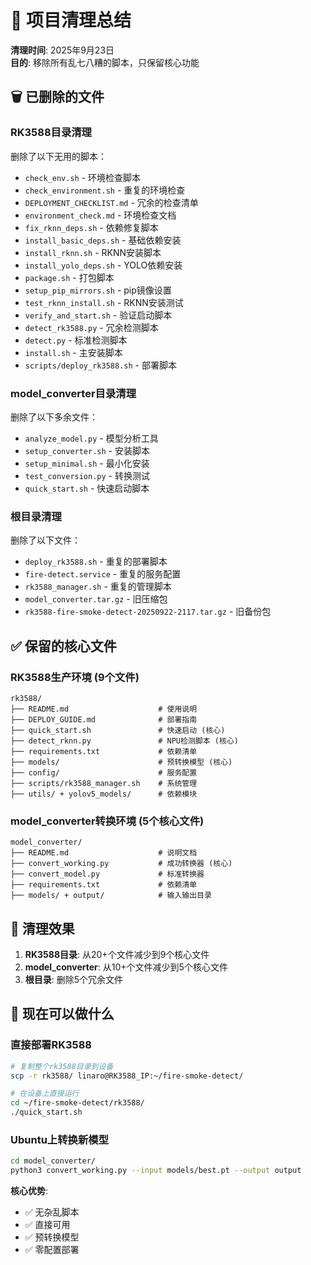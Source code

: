 # 🧹 项目清理总结

**清理时间**: 2025年9月23日  
**目的**: 移除所有乱七八糟的脚本，只保留核心功能

## 🗑️ 已删除的文件

### RK3588目录清理
删除了以下无用的脚本：
- `check_env.sh` - 环境检查脚本
- `check_environment.sh` - 重复的环境检查
- `DEPLOYMENT_CHECKLIST.md` - 冗余的检查清单
- `environment_check.md` - 环境检查文档
- `fix_rknn_deps.sh` - 依赖修复脚本
- `install_basic_deps.sh` - 基础依赖安装
- `install_rknn.sh` - RKNN安装脚本
- `install_yolo_deps.sh` - YOLO依赖安装
- `package.sh` - 打包脚本
- `setup_pip_mirrors.sh` - pip镜像设置
- `test_rknn_install.sh` - RKNN安装测试
- `verify_and_start.sh` - 验证启动脚本
- `detect_rk3588.py` - 冗余检测脚本
- `detect.py` - 标准检测脚本
- `install.sh` - 主安装脚本
- `scripts/deploy_rk3588.sh` - 部署脚本

### model_converter目录清理
删除了以下多余文件：
- `analyze_model.py` - 模型分析工具
- `setup_converter.sh` - 安装脚本
- `setup_minimal.sh` - 最小化安装
- `test_conversion.py` - 转换测试
- `quick_start.sh` - 快速启动脚本

### 根目录清理
删除了以下文件：
- `deploy_rk3588.sh` - 重复的部署脚本
- `fire-detect.service` - 重复的服务配置
- `rk3588_manager.sh` - 重复的管理脚本
- `model_converter.tar.gz` - 旧压缩包
- `rk3588-fire-smoke-detect-20250922-2117.tar.gz` - 旧备份包

## ✅ 保留的核心文件

### RK3588生产环境 (9个文件)
```
rk3588/
├── README.md                    # 使用说明
├── DEPLOY_GUIDE.md              # 部署指南
├── quick_start.sh               # 快速启动 (核心)
├── detect_rknn.py               # NPU检测脚本 (核心)
├── requirements.txt             # 依赖清单
├── models/                      # 预转换模型 (核心)
├── config/                      # 服务配置
├── scripts/rk3588_manager.sh    # 系统管理
├── utils/ + yolov5_models/      # 依赖模块
```

### model_converter转换环境 (5个核心文件)
```
model_converter/
├── README.md                    # 说明文档
├── convert_working.py           # 成功转换器 (核心)
├── convert_model.py             # 标准转换器
├── requirements.txt             # 依赖清单
├── models/ + output/            # 输入输出目录
```

## 🎯 清理效果

1. **RK3588目录**: 从20+个文件减少到9个核心文件
2. **model_converter**: 从10+个文件减少到5个核心文件
3. **根目录**: 删除5个冗余文件

## 🚀 现在可以做什么

### 直接部署RK3588
```bash
# 复制整个rk3588目录到设备
scp -r rk3588/ linaro@RK3588_IP:~/fire-smoke-detect/

# 在设备上直接运行
cd ~/fire-smoke-detect/rk3588/
./quick_start.sh
```

### Ubuntu上转换新模型
```bash
cd model_converter/
python3 convert_working.py --input models/best.pt --output output
```

**核心优势**: 
- ✅ 无杂乱脚本
- ✅ 直接可用
- ✅ 预转换模型
- ✅ 零配置部署